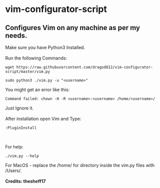 # vim-configurator-script
## Configures Vim on any machine as per my needs.
Make sure you have Python3 Installed.<br>
<br>Run the following Commands: <br>
```
wget https://raw.githubusercontent.com/dragod812/vim-configurator-script/master/vim.py

sudo python3 ./vim.py -u "<username>"
```
You might get an error like this:<br>
```
Command failed: chown -H -R <username>:<username> /home/<username>/
```
Just Ignore it.<br><br>
After installation open Vim and Type:
```
:PluginInstall
```
<br>

For help: <br>
```
./vim.py --help
```

For MacOS -
replace the /home/ for directory inside the vim.py files with /Users/. 
<br><br>
 **Credits: thesheff17**
